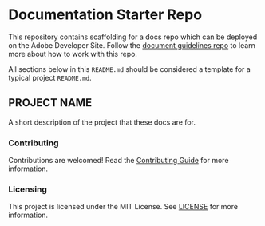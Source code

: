 # Documentation Starter Repo

This repository contains scaffolding for a docs repo which can be deployed on the Adobe Developer Site. Follow the [document guidelines repo](https://github.com/AdobeDocs/docs-guidelines) to learn more about how to work with this repo. 

All sections below in this `README.md`
should be considered a template for a typical project `README.md`.

## PROJECT NAME

A short description of the project that these docs are for.

### Contributing

Contributions are welcomed! Read the [Contributing Guide](.github/CONTRIBUTING.md) for more information.

### Licensing

This project is licensed under the MIT License. See [LICENSE](LICENSE) for more information.
